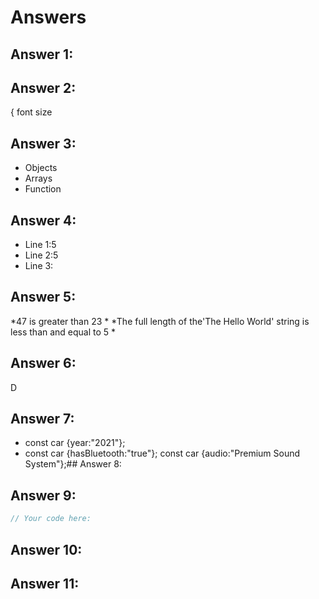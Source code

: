# Answers

## Answer 1:
<div class="header"; id="firstFlex"></div>

## Answer 2:
{ font size

## Answer 3:
* Objects
* Arrays
* Function

## Answer 4:
- Line 1:5
- Line 2:5
- Line 3:

## Answer 5:
*47 is greater than 23
*
*The full length of the'The Hello World' string is less than and equal to 5
*

## Answer 6:
D

## Answer 7:
* const car {year:"2021"};
* const car {hasBluetooth:"true"};
const car {audio:"Premium Sound System"};## Answer 8:

## Answer 9:
```javascript
// Your code here:
```

## Answer 10:

## Answer 11:
##
